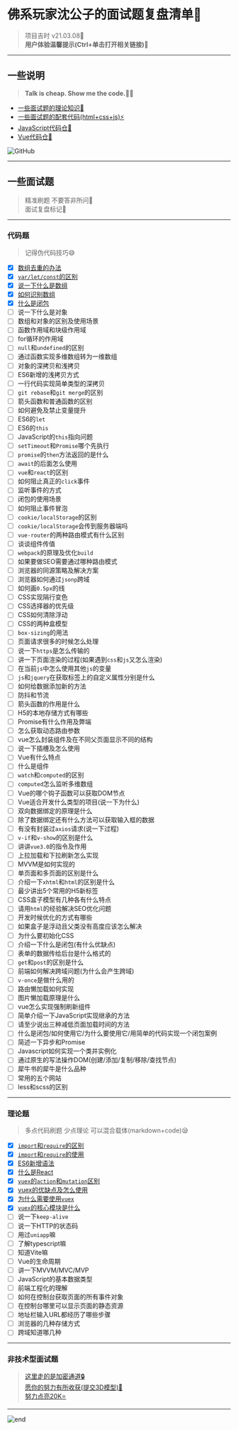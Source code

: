 
# **佛系玩家沈公子的面试题复盘清单📝**
>项目吉时 v21.03.08🎉  
>**用户体验温馨提示(Ctrl+单击打开相关链接)💖**  

------
## **一些说明**
>**Talk is cheap. Show me the code.👨‍💻**  
* [一些面试题的理论知识👻](https://github.com/techpang666/techpang666.github.io/tree/main/core_libs/interview_libs)
* [一些面试题的配套代码(html+css+js)⚡](https://github.com/techpang666/html_css_js)
* [JavaScript代码仓🍖](https://github.com/techpang666/js_relearn)
* [Vue代码仓🚀](https://github.com/techpang666/vue_relearn)

![GitHub](https://gitee.com/techpang/img_emoji_libs/raw/master/img_bed/github_img/github_10177.png '富婆加我吧不想努力了')

------
## **一些面试题**
>精准刷题 不要答非所问🤨  
>面试复盘标记📌  

------
### **代码题**
>记得伪代码技巧😅  
* [x] [数组去重的办法](https://github.com/techpang666/js_relearn/blob/master/code/arr/arr_repeat.js)
* [x] [`var/let/const`的区别](https://github.com/techpang666/js_relearn/blob/master/code/es5_es6/var_let_const.js)
* [x] [说一下什么是数组](https://github.com/techpang666/js_relearn/blob/master/code/arr/arr.js)
* [x] [如何识别数组](https://github.com/techpang666/js_relearn/blob/master/code/arr/arr.js)
* [x] [什么是闭包](https://github.com/techpang666/js_relearn/blob/master/code/_others/closure.js)
* [ ] 说一下什么是对象
* [ ] 数组和对象的区别及使用场景
* [ ] 函数作用域和块级作用域
* [ ] for循环的作用域
* [ ] `null`和`undefined`的区别
* [ ] 通过函数实现多维数组转为一维数组
* [ ] 对象的深拷贝和浅拷贝
* [ ] ES6新增的浅拷贝方式
* [ ] 一行代码实现简单类型的深拷贝
* [ ] `git rebase`和`git merge`的区别
* [ ] 箭头函数和普通函数的区别
* [ ] 如何避免及禁止变量提升
* [ ] ES6的`let`
* [ ] ES6的`this`
* [ ] JavaScript的`this`指向问题
* [ ] `setTimeout`和`Promise`哪个先执行
* [ ] `promise`的`then`方法返回的是什么
* [ ] `await`的后面怎么使用
* [ ] `vue`和`react`的区别
* [ ] 如何阻止真正的`click`事件
* [ ] 监听事件的方式
* [ ] 闭包的使用场景
* [ ] 如何阻止事件冒泡
* [ ] `cookie/localStorage`的区别
* [ ] `cookie/localStorage`会传到服务器端吗
* [ ] `vue-router`的两种路由模式有什么区别
* [ ] 谈谈组件传值
* [ ] `webpack`的原理及优化`build`
* [ ] 如果要做SEO需要通过哪种路由模式
* [ ] 浏览器的同源策略及解决方案
* [ ] 浏览器如何通过`jsonp`跨域
* [ ] 如何画`0.5px`的线
* [ ] CSS实现隔行变色
* [ ] CSS选择器的优先级
* [ ] CSS如何清除浮动
* [ ] CSS的两种盒模型
* [ ] `box-sizing`的用法
* [ ] 页面请求很多的时候怎么处理
* [ ] 说一下`https`是怎么传输的
* [ ] 讲一下页面渲染的过程(如果遇到`css`和`js`又怎么渲染)
* [ ] 在当前`js`中怎么使用其他`js`的变量
* [ ] `js`和`jquery`在获取标签上的自定义属性分别是什么
* [ ] 如何给数据添加新的方法
* [ ] 防抖和节流
* [ ] 箭头函数的作用是什么
* [ ] H5的本地存储方式有哪些
* [ ] Promise有什么作用及弊端
* [ ] 怎么获取动态路由参数
* [ ] vue怎么封装组件及在不同父页面显示不同的结构
* [ ] 说一下插槽及怎么使用
* [ ] Vue有什么特点
* [ ] 什么是组件
* [ ] `watch`和`computed`的区别
* [ ] `computed`怎么监听多维数组
* [ ] Vue的哪个钩子函数可以获取DOM节点
* [ ] Vue适合开发什么类型的项目(说一下为什么)
* [ ] 双向数据绑定的原理是什么
* [ ] 除了数据绑定还有什么方法可以获取输入框的数据
* [ ] 有没有封装过`axios`请求(说一下过程)
* [ ] `v-if`和`v-show`的区别是什么
* [ ] 讲讲`vue3.0`的指令及作用
* [ ] 上拉加载和下拉刷新怎么实现
* [ ] MVVM是如何实现的
* [ ] 单页面和多页面的区别是什么
* [ ] 介绍一下`xhtml`和`html`的区别是什么
* [ ] 最少讲出5个常用的H5新标签
* [ ] CSS盒子模型有几种各有什么特点
* [ ] 请用`html`的经验解决SEO优化问题
* [ ] 开发时候优化的方式有哪些
* [ ] 如果盒子是浮动且父类没有高度应该怎么解决
* [ ] 为什么要初始化CSS
* [ ] 介绍一下什么是闭包(有什么优缺点)
* [ ] 表单的数据传给后台是什么格式的
* [ ] `get`和`post`的区别是什么
* [ ] 前端如何解决跨域问题(为什么会产生跨域)
* [ ] `v-once`是做什么用的
* [ ] 路由懒加载如何实现
* [ ] 图片懒加载原理是什么
* [ ] vue怎么实现强制刷新组件
* [ ] 简单介绍一下JavaScript实现继承的方法
* [ ] 请至少说出三种减低页面加载时间的方法
* [ ] 什么是闭包/如何使用它/为什么要使用它/用简单的代码实现一个闭包案例
* [ ] 简述一下异步和Promise
* [ ] Javascript如何实现一个类并实例化
* [ ] 通过原生的写法操作DOM(创建/添加/复制/移除/查找节点)
* [ ] 犀牛书的犀牛是什么品种
* [ ] 常用的五个网站
* [ ] less和scss的区别

------
### **理论题**
>多点代码刷题 少点理论 可以混合载体(markdown+code)😪  
* [x] [`import`和`require`的区别](https://github.com/techpang666/techpang666.github.io/blob/main/core_libs/interview_libs/es5_es6/import_require_diff.md)
* [x] [`import`和`require`的使用](https://github.com/techpang666/techpang666.github.io/blob/main/core_libs/interview_libs/es5_es6/import_require_use.md)
* [x] [ES6新增语法](https://github.com/techpang666/techpang666.github.io/blob/main/core_libs/interview_libs/es5_es6/es6_new_thing.md)
* [x] [什么是React](https://github.com/techpang666/techpang666.github.io/blob/main/core_libs/interview_libs/react_libs/what_is_react.md)
* [x] [`vuex`的`action`和`mutation`区别](https://github.com/techpang666/vue_relearn/blob/master/src/views/vuex_test.vue)
* [x] [vuex的优缺点及怎么使用](https://github.com/techpang666/vue_relearn/blob/master/src/views/vuex_test.vue)
* [x] [为什么需要使用`vuex`](https://github.com/techpang666/vue_relearn/blob/master/src/views/vuex_test.vue)
* [x] [`vuex`的核心模块是什么](https://github.com/techpang666/vue_relearn/blob/master/src/views/vuex_test.vue)
* [ ] 说一下`keep-alive`
* [ ] 说一下HTTP的状态码
* [ ] 用过`uniapp`嘛
* [ ] 了解typescript嘛
* [ ] 知道Vite嘛
* [ ] Vue的生命周期
* [ ] 讲一下MVVM/MVC/MVP
* [ ] JavaScript的基本数据类型
* [ ] 前端工程化的理解
* [ ] 如何在控制台获取页面的所有事件对象
* [ ] 在控制台哪里可以显示页面的静态资源
* [ ] 地址栏输入URL都经历了哪些步骤
* [ ] 浏览器的几种存储方式
* [ ] 跨域知道哪几种

------
### **非技术型面试题**
>[这里走的是加密通道🔒](https://github.com/techpang666/cloud_office/blob/master/markdown/privacy_interview_libs/privacy_interview_libs.md)  
>[愿你的努力有所收获(提交3D模型)🎐](https://skyline.github.com/techpang666/2021)  
>[努力点亮20K⭐](https://github.com/techpang666/techpang666.github.io/blob/main/core_libs/other_libs/wechat_zhifubao_code.md)  

------
![end](https://gitee.com/techpang/img_emoji_libs/raw/master/img_bed/markdown_images/end.jpg '富婆加我吧不想努力了')